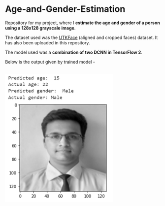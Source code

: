 # Age-and-Gender-Estimation

Repository for my project, where I **estimate the age and gender of a person using a 128x128 grayscale image**. 

The dataset used was the [UTKFace](https://susanqq.github.io/UTKFace/) (aligned and cropped faces) dataset. It has also been uploaded in this repository. 

The model used was a **combination of two DCNN in TensorFlow 2**. 

Below is the output given by trained model - 

</br>
<img src="https://github.com/27rg5/Age-and-Gender-Estimation/blob/master/example.png" width="350">

